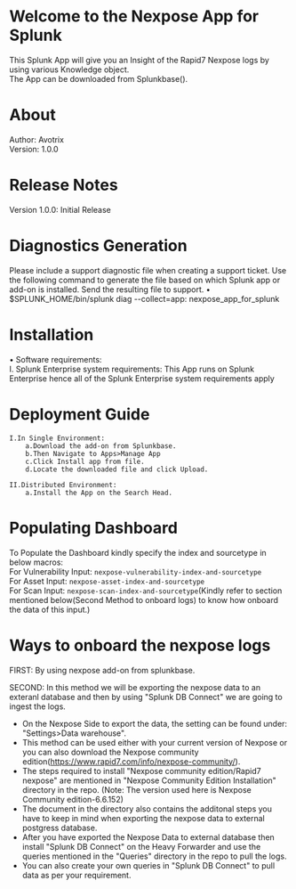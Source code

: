 # Welcome to the Nexpose App for Splunk
This Splunk App will give you an Insight of the Rapid7 Nexpose logs by using various Knowledge object. <br />
The App can be downloaded from Splunkbase().

# About
Author: Avotrix <br />
Version: 1.0.0

# Release Notes
Version 1.0.0: Initial Release

# Diagnostics Generation
Please include a support diagnostic file when creating a support ticket. Use the following command to generate the file based on which Splunk app or add-on is
      installed. Send the resulting file to support.
      •	$SPLUNK_HOME/bin/splunk diag --collect=app:  nexpose_app_for_splunk
      
# Installation
•	Software requirements:<br />
    I.	Splunk Enterprise system requirements: This App runs on Splunk Enterprise hence all of the Splunk Enterprise system requirements apply

# Deployment Guide
    I.In Single Environment:
        a.Download the add-on from Splunkbase.
        b.Then Navigate to Apps>Manage App
        c.Click Install app from file.
        d.Locate the downloaded file and click Upload.
    
    II.Distributed Environment:
        a.Install the App on the Search Head.
        
# Populating Dashboard
To Populate the Dashboard kindly specify the index and sourcetype in below macros:<br />
     For Vulnerability Input: `nexpose-vulnerability-index-and-sourcetype`<br />
     For Asset Input: `nexpose-asset-index-and-sourcetype`<br />
     For Scan Input: `nexpose-scan-index-and-sourcetype`(Kindly refer to section mentioned below(Second Method to onboard logs) to know how onboard the data of this                       input.)
     
# Ways to onboard the nexpose logs
FIRST: By using nexpose add-on from splunkbase.

SECOND: In this method we will be exporting the nexpose data to an exteranl database and then by using "Splunk DB Connect" we are going to ingest the logs.
  - On the Nexpose Side to export the data, the setting can be found under: "Settings>Data warehouse".
  - This method can be used either with your current version of Nexpose or you can also download the 
  	  Nexpose community edition(https://www.rapid7.com/info/nexpose-community/).
  - The steps required to install "Nexpose community edition/Rapid7 nexpose" are mentioned in "Nexpose Community Edition Installation" directory in the repo.
      (Note: The version used here is Nexpose Community edition-6.6.152)
  - The document in the directory also contains the additonal steps you have to keep in mind when exporting the nexpose data to external postgress database.
  - After you have exported the Nexpose Data to external database then install "Splunk DB Connect" on the Heavy Forwarder and use the queries mentioned in the
     "Queries" directory in the repo to pull the logs.
  - You can also create your own queries in "Splunk DB Connect" to pull data as per your requirement.



